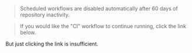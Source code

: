> Scheduled workflows are disabled automatically after 60 days of repository inactivity.

> If you would like the "CI" workflow to continue running, click the link below.

But just clicking the link is insufficient.
